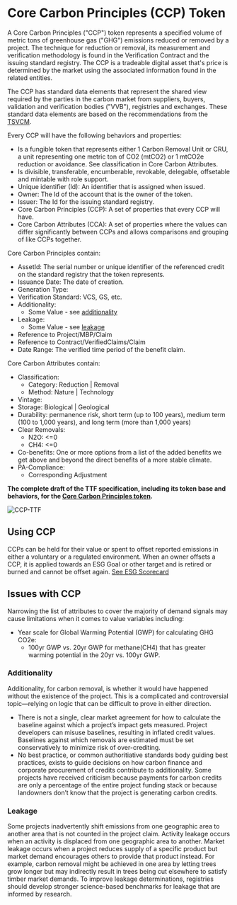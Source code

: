 # Core Carbon Principles (CCP) Token

A Core Carbon Principles ("CCP") token represents a specified volume of metric tons of greenhouse gas ("GHG") emissions reduced or removed by a project. The technique for reduction or removal, its measurement and verification methodology is found in the Verification Contract and the issuing standard registry. The CCP is a tradeable digital asset that's price is determined by the market using the associated information found in the related entities.

The CCP has standard data elements that represent the shared view required by the parties in the carbon market from suppliers, buyers, validation and verification bodies ("VVB"), registries and exchanges. These standard data elements are based on the recommendations from the [TSVCM](https://www.iif.com/tsvcm).

Every CCP will have the following behaviors and properties:

- Is a fungible token that represents either 1 Carbon Removal Unit or CRU, a unit representing one metric ton of CO2 (mtCO2) or 1 mtCO2e reduction or avoidance. See classification in Core Carbon Attributes.
- Is divisible, transferable, encumberable, revokable, delegable, offsetable and mintable with role support.
- Unique identifier (Id): An identifier that is assigned when issued.
- Owner: The Id of the account that is the owner of the token.
- Issuer: The Id for the issuing standard registry.
- Core Carbon Principles (CCP): A set of properties that every CCP will have.
- Core Carbon Attributes (CCA): A set of properties where the values can differ significantly between CCPs and allows comparisons and grouping of like CCPs together.

Core Carbon Principles contain:

- AssetId: The serial number or unique identifier of the referenced credit on the standard registry that the token represents.
- Issuance Date: The date of creation.
- Generation Type:
- Verification Standard: VCS, GS, etc.
- Additionality:
  - Some Value - see [additionality](#additionality)
- Leakage:
  - Some Value - see [leakage](#leakage)
- Reference to Project/MBP/Claim
- Reference to Contract/VerifiedClaims/Claim
- Date Range: The verified time period of the benefit claim.

Core Carbon Attributes contain:

- Classification:
  - Category: Reduction | Removal
  - Method: Nature | Technology
- Vintage:
- Storage: Biological | Geological
- Durability: permanence risk, short term (up to 100 years), medium term (100 to 1,000 years), and long term (more than 1,000 years)
- Clear Removals:
  - N2O: <=0
  - CH4: <=0
- Co-benefits: One or more options from a list of the added benefits we get above and beyond the direct benefits of a more stable climate.
- PA-Compliance:
  - Corresponding Adjustment

**The complete draft of the TTF specification, including its token base and behaviors, for the [Core Carbon Principles token](https://github.com/InterWorkAlliance/TokenTaxonomyFramework/tree/main/artifacts/token-templates/specifications/Core-Carbon-Principles/latest).**

![CCP-TTF](../images/ccp-ttf.png)

## Using CCP

CCPs can be held for their value or spent to offset reported emissions in either a voluntary or a regulated environment. When an owner offsets a CCP, it is applied towards an ESG Goal or other target and is retired or burned and cannot be offset again. [See ESG Scorecard](../demand/ESG-Scorecard.md)

## Issues with CCP

Narrowing the list of attributes to cover the majority of demand signals may cause limitations when it comes to value variables including:

- Year scale for Global Warming Potential (GWP) for calculating GHG CO2e:
  - 100yr GWP vs. 20yr GWP for methane(CH4) that has greater warming potential in the 20yr vs. 100yr GWP.

### Additionality

Additionality, for carbon removal, is whether it would have happened without the existence of the project. This is a complicated and controversial topic—relying on logic that can be difficult to prove in either direction.

- There is not a single, clear market agreement for how to calculate the baseline against which a project’s impact gets measured. Project developers can misuse baselines, resulting in inflated credit values. Baselines against which removals are estimated must be set conservatively to minimize risk of over-crediting.
- No best practice, or common authoritiative standards body guiding best practices, exists to guide decisions on how carbon finance and corporate procurement of credits contribute to additionality. Some projects have received criticism because payments for carbon credits are only a percentage of the entire project funding stack or because landowners don’t know that the project is generating carbon credits.

### Leakage

Some projects inadvertently shift emissions from one geographic area to another area that is not counted in the project claim. Activity leakage occurs when an activity is displaced from one geographic area to another. Market leakage occurs when a project reduces supply of a specific product but market demand encourages others to provide that product instead. For example, carbon removal might be achieved in one area by letting trees grow longer but may indirectly result in trees being cut elsewhere to satisfy timber market demands. To improve leakage determinations, registries should develop stronger science-based benchmarks for leakage that are informed by research.
